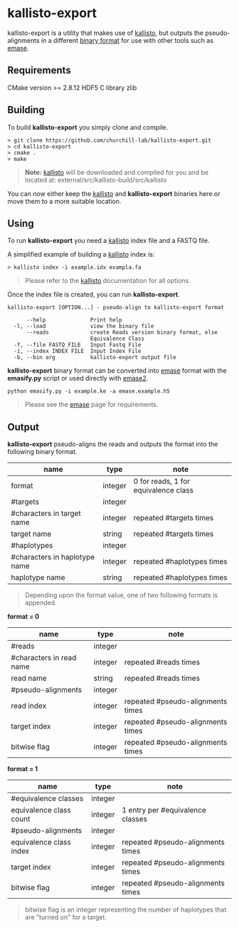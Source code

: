 kallisto-export
===================
kallisto-export is a utility that makes use of [kallisto](http://pachterlab.github.io/kallisto/), but outputs the pseudo-alignments in a different [binary format](#output) for use with other tools such as [emase](https://github.com/churchill-lab/emase).

Requirements
-------------

CMake version >= 2.8.12
HDF5 C library
zlib


Building
-------------

To build **kallisto-export** you simply clone and compile.

```
> git clone https://github.com/churchill-lab/kallisto-export.git
> cd kallisto-export
> cmake .
> make
```

>**Note:** [kallisto](http://pachterlab.github.io/kallisto/) will be downloaded and compiled for you and be located at: external/src/kallisto-build/src/kallisto

You can now either keep the [kallisto](http://pachterlab.github.io/kallisto/) and **kallisto-export** binaries here or move them to a more suitable location.


Using
-------

To run **kallisto-export** you need a [kallisto](http://pachterlab.github.io/kallisto/) index file and a FASTQ file.

A simplified example of building a [kallisto](http://pachterlab.github.io/kallisto/) index is:

```
> kallisto index -i example.idx exampla.fa
```

> Please refer to the [kallisto](http://pachterlab.github.io/kallisto/) documentation for all options.

Once the index file is created, you can run **kallisto-export**.

```
kallisto-export [OPTION...] - pseudo-align to kallisto-export format

      --help              Print help
  -l, --load              view the binary file
      --reads             create Reads version binary format, else
                          Equivalence Class
  -f, --file FASTQ FILE   Input Fastq File
  -i, --index INDEX FILE  Input Index File
  -b, --bin arg           kallisto-export output file
```

**kallisto-export** binary format can be converted into [emase](https://github.com/churchill-lab/emase) format with the **emasify.py** script or used directly with [emase2](https://github.com/churchill-lab/emase2).

```
python emasify.py -i example.ke -a emase.example.h5
```

> Please see the [emase](https://github.com/churchill-lab/emase) page for requirements.


Output
--------

**kallisto-export** pseudo-aligns the reads and outputs the format into the following binary format.

name             | type|note
-----------------|-------------------|---------------------
format          |integer| 0 for reads, 1 for equivalence class
\#targets        |integer |
\#characters in target name|integer|repeated \#targets times
target name|string|repeated \#targets times
\#haplotypes|integer|
\#characters in haplotype name|integer|repeated \#haplotypes times
haplotype name|string|repeated \#haplotypes times

>Depending upon the format value, one of two following formats is appended.

**format = 0**

name             | type|note
-----------------|-------------------|---------------------
\#reads        |integer |
\#characters in read name|integer|repeated \#reads times
read name|string|repeated \#reads times
\#pseudo-alignments|integer|
read index|integer|repeated \#pseudo-alignments times
target index|integer|repeated \#pseudo-alignments times
bitwise flag|integer|repeated \#pseudo-alignments times

**format = 1**

name             | type|note
-----------------|-------------------|---------------------
\#equivalence classes        |integer |
equivalence class count|integer|1 entry per \#equivalence classes
\#pseudo-alignments|integer|
equivalence class index|integer|repeated \#pseudo-alignments times
target index|integer|repeated \#pseudo-alignments times
bitwise flag|integer|repeated \#pseudo-alignments times

>bitwise flag is an integer representing the number of haplotypes that are "turned on" for a target.


